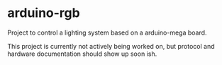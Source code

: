 arduino-rgb
===========

Project to control a lighting system based on a arduino-mega board.

This project is currently not actively being worked on, but protocol and hardware documentation should show up soon ish.
